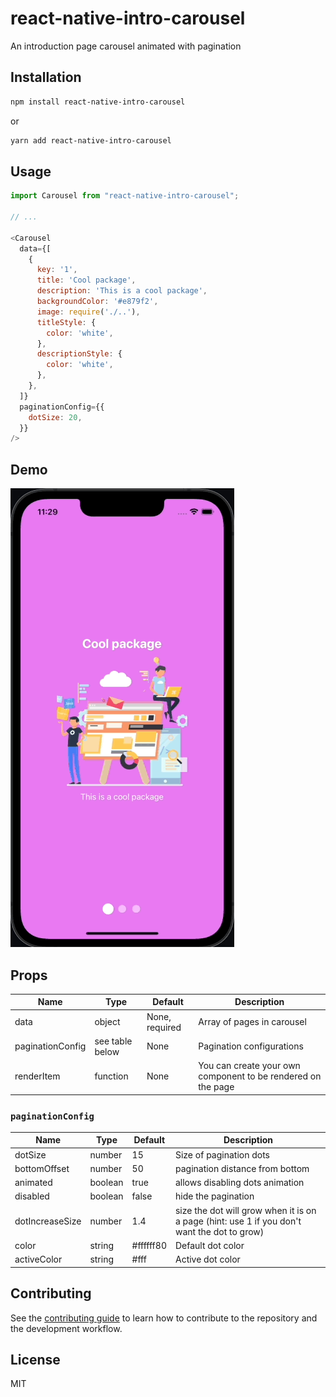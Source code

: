 # react-native-intro-carousel
An introduction page carousel animated with pagination
## Installation

```sh
npm install react-native-intro-carousel
```

or

```sh
yarn add react-native-intro-carousel
```

## Usage

```js
import Carousel from "react-native-intro-carousel";

// ...

<Carousel
  data={[
    {
      key: '1',
      title: 'Cool package',
      description: 'This is a cool package',
      backgroundColor: '#e879f2',
      image: require('./..'),
      titleStyle: {
        color: 'white',
      },
      descriptionStyle: {
        color: 'white',
      },
    },
  ]}
  paginationConfig={{
    dotSize: 20,
  }}
/>
```

## Demo

![Demo](/assets/demo.gif?raw=true "Demo")

## Props

| Name             | Type            | Default        | Description                                                  |
|------------------|-----------------|----------------|--------------------------------------------------------------|
| data             | object          | None, required | Array of pages in carousel                                   |
| paginationConfig | see table below | None           | Pagination configurations                                    |
| renderItem       | function        | None           | You can create your own component to be rendered on the page |

### `paginationConfig`

| Name            | Type    | Default   | Description                                                                                 |
|-----------------|---------|-----------|---------------------------------------------------------------------------------------------|
| dotSize         | number  | 15        | Size of pagination dots                                                                     |
| bottomOffset    | number  | 50        | pagination distance from bottom                                                             |
| animated        | boolean | true      | allows disabling dots animation                                                             |
| disabled        | boolean | false     | hide the pagination                                                                         |
| dotIncreaseSize | number  | 1.4       | size the dot will grow when it is on a page (hint: use 1 if you don't want the dot to grow) |
| color           | string  | #ffffff80 | Default dot color                                                                           |
| activeColor     | string  | #fff      | Active dot color                                                                            |

## Contributing

See the [contributing guide](CONTRIBUTING.md) to learn how to contribute to the repository and the development workflow.

## License

MIT

